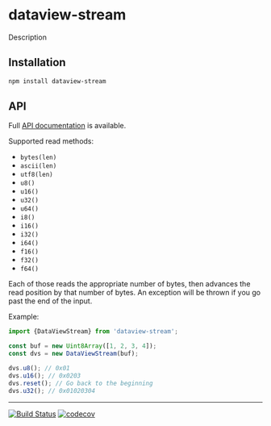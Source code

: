 # dataview-stream

Description

## Installation

```sh
npm install dataview-stream
```

## API

Full [API documentation](http://hildjj.github.io/dataview-stream/) is available.

Supported read methods:

- `bytes(len)`
- `ascii(len)`
- `utf8(len)`
- `u8()`
- `u16()`
- `u32()`
- `u64()`
- `i8()`
- `i16()`
- `i32()`
- `i64()`
- `f16()`
- `f32()`
- `f64()`

Each of those reads the appropriate number of bytes, then advances the read
position by that number of bytes.  An exception will be thrown if you go past
the end of the input.

Example:

```js
import {DataViewStream} from 'dataview-stream';

const buf = new Uint8Array([1, 2, 3, 4]);
const dvs = new DataViewStream(buf);

dvs.u8(); // 0x01
dvs.u16(); // 0x0203
dvs.reset(); // Go back to the beginning
dvs.u32(); // 0x01020304
```

---
[![Build Status](https://github.com/hildjj/dataview-stream/workflows/Tests/badge.svg)](https://github.com/hildjj/dataview-stream/actions?query=workflow%3ATests)
[![codecov](https://codecov.io/gh/hildjj/dataview-stream/branch/main/graph/badge.svg?token=N7B7YLIDM4)](https://codecov.io/gh/hildjj/dataview-stream)
